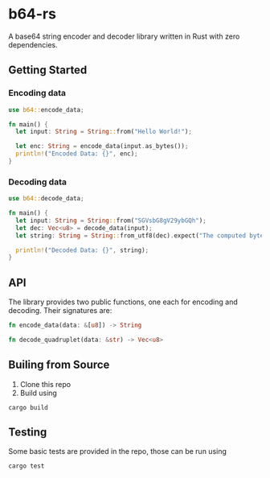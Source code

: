 # b64-rs

A base64 string encoder and decoder library written in Rust with zero dependencies.

## Getting Started

### Encoding data

```rs
use b64::encode_data;

fn main() {
  let input: String = String::from("Hello World!");

  let enc: String = encode_data(input.as_bytes());
  println!("Encoded Data: {}", enc);
}
```

### Decoding data

```rs
use b64::decode_data;

fn main() {
  let input: String = String::from("SGVsbG8gV29ybGQh");
  let dec: Vec<u8> = decode_data(input);
  let string: String = String::from_utf8(dec).expect("The computed bytes are not UTF-8!");

  println!("Decoded Data: {}", string);
}
```

## API

The library provides two public functions, one each for encoding and decoding. Their signatures are:

```rs
fn encode_data(data: &[u8]) -> String
```

```rs
fn decode_quadruplet(data: &str) -> Vec<u8>
```

## Builing from Source

1. Clone this repo
2. Build using
```shell
cargo build
```

## Testing

Some basic tests are provided in the repo, those can be run using
```shell
cargo test
```
